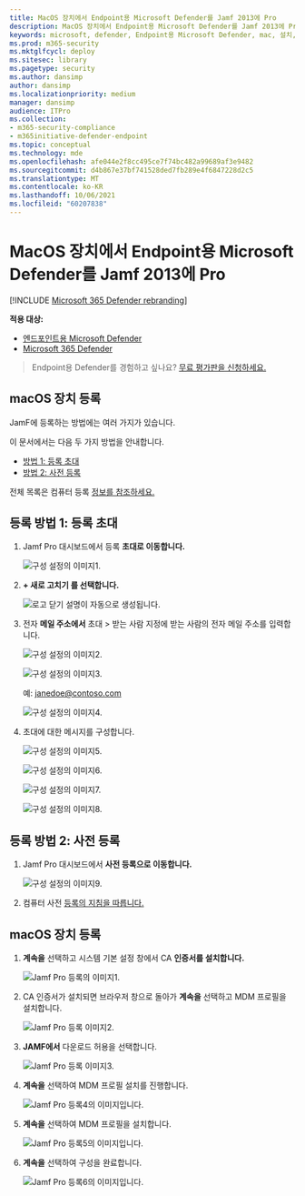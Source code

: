 ```yaml
---
title: MacOS 장치에서 Endpoint용 Microsoft Defender를 Jamf 2013에 Pro
description: MacOS 장치에서 Endpoint용 Microsoft Defender를 Jamf 2013에 Pro
keywords: microsoft, defender, Endpoint용 Microsoft Defender, mac, 설치, 배포, 제거, intune, jamfpro, macos, catalina, mojave, high sierra
ms.prod: m365-security
ms.mktglfcycl: deploy
ms.sitesec: library
ms.pagetype: security
ms.author: dansimp
author: dansimp
ms.localizationpriority: medium
manager: dansimp
audience: ITPro
ms.collection:
- m365-security-compliance
- m365initiative-defender-endpoint
ms.topic: conceptual
ms.technology: mde
ms.openlocfilehash: afe044e2f8cc495ce7f74bc482a99689af3e9482
ms.sourcegitcommit: d4b867e37bf741528ded7fb289e4f6847228d2c5
ms.translationtype: MT
ms.contentlocale: ko-KR
ms.lasthandoff: 10/06/2021
ms.locfileid: "60207838"
---
```

# <a name="enroll-microsoft-defender-for-endpoint-on-macos-devices-into-jamf-pro"></a>MacOS 장치에서 Endpoint용 Microsoft Defender를 Jamf 2013에 Pro

[!INCLUDE [Microsoft 365 Defender rebranding](../../includes/microsoft-defender.md)]


**적용 대상:**
- [엔드포인트용 Microsoft Defender](https://go.microsoft.com/fwlink/p/?linkid=2154037)
- [Microsoft 365 Defender](https://go.microsoft.com/fwlink/?linkid=2118804)

> Endpoint용 Defender를 경험하고 싶나요? [무료 평가판을 신청하세요.](https://signup.microsoft.com/create-account/signup?products=7f379fee-c4f9-4278-b0a1-e4c8c2fcdf7e&ru=https://aka.ms/MDEp2OpenTrial?ocid=docs-wdatp-investigateip-abovefoldlink)

## <a name="enroll-macos-devices"></a>macOS 장치 등록

JamF에 등록하는 방법에는 여러 가지가 있습니다.

이 문서에서는 다음 두 가지 방법을 안내합니다.

- [방법 1: 등록 초대](#enrollment-method-1-enrollment-invitations)
- [방법 2: 사전 등록](#enrollment-method-2-prestage-enrollments)

전체 목록은 컴퓨터 등록 [정보를 참조하세요.](https://docs.jamf.com/9.9/casper-suite/administrator-guide/About_Computer_Enrollment.html)

## <a name="enrollment-method-1-enrollment-invitations"></a>등록 방법 1: 등록 초대

1. Jamf Pro 대시보드에서 등록 **초대로 이동합니다.**

    ![구성 설정의 이미지1.](images/a347307458d6a9bbfa88df7dbe15398f.png)

2. **+ 새로 고치기 를 선택합니다.**

    ![로고 닫기 설명이 자동으로 생성됩니다.](images/b6c7ad56d50f497c38fc14c1e315456c.png)

3. 전자 **메일 주소에서** 초대 > 받는  사람 지정에 받는 사람의 전자 메일 주소를 입력합니다.

    ![구성 설정의 이미지2.](images/718b9d609f9f77c8b13ba88c4c0abe5d.png)

    ![구성 설정의 이미지3.](images/ae3597247b6bc7c5347cf56ab1e820c0.png)

    예: janedoe@contoso.com

    ![구성 설정의 이미지4.](images/4922c0fcdde4c7f73242b13bf5e35c19.png)

4. 초대에 대한 메시지를 구성합니다.

    ![구성 설정의 이미지5.](images/ce580aec080512d44a37ff8e82e5c2ac.png)

    ![구성 설정의 이미지6.](images/5856b765a6ce677caacb130ca36b1a62.png)

    ![구성 설정의 이미지7.](images/3ced5383a6be788486d89d407d042f28.png)

    ![구성 설정의 이미지8.](images/54be9c6ed5b24cebe628dc3cd9ca4089.png)

## <a name="enrollment-method-2-prestage-enrollments"></a>등록 방법 2: 사전 등록

1. Jamf Pro 대시보드에서 **사전 등록으로 이동합니다.**

    ![구성 설정의 이미지9.](images/6fd0cb2bbb0e60a623829c91fd0826ab.png)

2. 컴퓨터 사전 [등록의 지침을 따릅니다.](https://docs.jamf.com/9.9/casper-suite/administrator-guide/Computer_PreStage_Enrollments.html)

## <a name="enroll-macos-device"></a>macOS 장치 등록

1. **계속을** 선택하고 시스템 기본 설정 창에서 CA **인증서를 설치합니다.**

    ![Jamf Pro 등록의 이미지1.](images/jamfpro-ca-certificate.png)

2. CA 인증서가 설치되면 브라우저 창으로 돌아가 **계속을** 선택하고 MDM 프로필을 설치합니다.

    ![Jamf Pro 등록 이미지2.](images/jamfpro-install-mdm-profile.png)

3. **JAMF에서** 다운로드 허용을 선택합니다.

    ![Jamf Pro 등록 이미지3.](images/jamfpro-download.png)

4. **계속을** 선택하여 MDM 프로필 설치를 진행합니다.

    ![Jamf Pro 등록4의 이미지입니다.](images/jamfpro-install-mdm.png)

5. **계속을** 선택하여 MDM 프로필을 설치합니다.

    ![Jamf Pro 등록5의 이미지입니다.](images/jamfpro-mdm-unverified.png)

6. **계속을** 선택하여 구성을 완료합니다.

    ![Jamf Pro 등록6의 이미지입니다.](images/jamfpro-mdm-profile.png)
